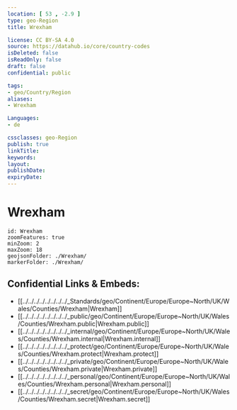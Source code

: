```yaml
---
location: [ 53 , -2.9 ] 
type: geo-Region
title: Wrexham

license: CC BY-SA 4.0
source: https://datahub.io/core/country-codes
isDeleted: false
isReadOnly: false
draft: false
confidential: public

tags:
- geo/Country/Region
aliases:
- Wrexham

Languages:
- de

cssclasses: geo-Region
publish: true
linkTitle: 
keywords: 
layout: 
publishDate: 
expiryDate: 
---
```


# Wrexham

```leaflet
id: Wrexham
zoomFeatures: true 
minZoom: 2 
maxZoom: 18
geojsonFolder: ./Wrexham/
markerFolder: ./Wrexham/
```


## Confidential Links & Embeds: 
- [[../../../../../../../../_Standards/geo/Continent/Europe/Europe~North/UK/Wales/Counties/Wrexham|Wrexham]] 
- [[../../../../../../../../_public/geo/Continent/Europe/Europe~North/UK/Wales/Counties/Wrexham.public|Wrexham.public]] 
- [[../../../../../../../../_internal/geo/Continent/Europe/Europe~North/UK/Wales/Counties/Wrexham.internal|Wrexham.internal]] 
- [[../../../../../../../../_protect/geo/Continent/Europe/Europe~North/UK/Wales/Counties/Wrexham.protect|Wrexham.protect]] 
- [[../../../../../../../../_private/geo/Continent/Europe/Europe~North/UK/Wales/Counties/Wrexham.private|Wrexham.private]] 
- [[../../../../../../../../_personal/geo/Continent/Europe/Europe~North/UK/Wales/Counties/Wrexham.personal|Wrexham.personal]] 
- [[../../../../../../../../_secret/geo/Continent/Europe/Europe~North/UK/Wales/Counties/Wrexham.secret|Wrexham.secret]] 

